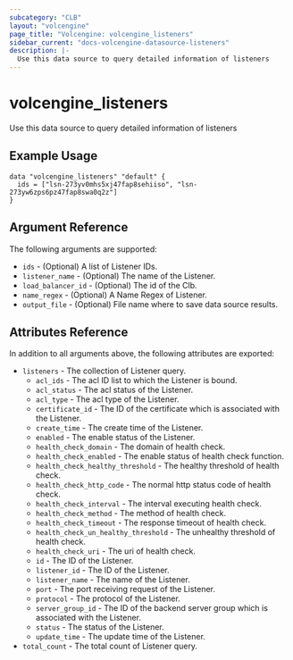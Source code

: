 ```yaml
---
subcategory: "CLB"
layout: "volcengine"
page_title: "Volcengine: volcengine_listeners"
sidebar_current: "docs-volcengine-datasource-listeners"
description: |-
  Use this data source to query detailed information of listeners
---
```

# volcengine_listeners
Use this data source to query detailed information of listeners
## Example Usage
```hcl
data "volcengine_listeners" "default" {
  ids = ["lsn-273yv0mhs5xj47fap8sehiiso", "lsn-273yw6zps6pz47fap8swa0q2z"]
}
```
## Argument Reference
The following arguments are supported:
* `ids` - (Optional) A list of Listener IDs.
* `listener_name` - (Optional) The name of the Listener.
* `load_balancer_id` - (Optional) The id of the Clb.
* `name_regex` - (Optional) A Name Regex of Listener.
* `output_file` - (Optional) File name where to save data source results.

## Attributes Reference
In addition to all arguments above, the following attributes are exported:
* `listeners` - The collection of Listener query.
  * `acl_ids` - The acl ID list to which the Listener is bound.
  * `acl_status` - The acl status of the Listener.
  * `acl_type` - The acl type of the Listener.
  * `certificate_id` - The ID of the certificate which is associated with the Listener.
  * `create_time` - The create time of the Listener.
  * `enabled` - The enable status of the Listener.
  * `health_check_domain` - The domain of health check.
  * `health_check_enabled` - The enable status of health check function.
  * `health_check_healthy_threshold` - The healthy threshold of health check.
  * `health_check_http_code` - The normal http status code of health check.
  * `health_check_interval` - The interval executing health check.
  * `health_check_method` - The method of health check.
  * `health_check_timeout` - The response timeout of health check.
  * `health_check_un_healthy_threshold` - The unhealthy threshold of health check.
  * `health_check_uri` - The uri of health check.
  * `id` - The ID of the Listener.
  * `listener_id` - The ID of the Listener.
  * `listener_name` - The name of the Listener.
  * `port` - The port receiving request of the Listener.
  * `protocol` - The protocol of the Listener.
  * `server_group_id` - The ID of the backend server group which is associated with the Listener.
  * `status` - The status of the Listener.
  * `update_time` - The update time of the Listener.
* `total_count` - The total count of Listener query.


